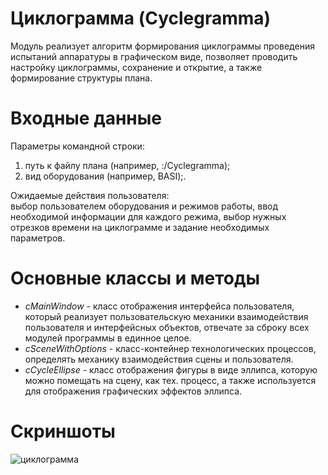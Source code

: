 # Циклограмма (Cyclegramma)

Модуль реализует алгоритм формирования циклограммы проведения испытаний аппаратуры в графическом виде,
позволяет проводить настройку циклограммы, сохранение и открытие, а также формирование структуры плана.

# Входные данные
Параметры командной строки: 
1. путь к файлу плана (например, :/Cyclegramma);
2. вид оборудования (например, BASI);.<br>

Ожидаемые действия пользователя:<br>
выбор пользователем оборудования и режимов работы, ввод необходимой информации для каждого режима, 
выбор нужных отрезков времени на циклограмме и задание необходимых параметров.

# Основные классы и методы
* *сMainWindow* - класс отображения интерфейса пользователя, который реализует пользовательскую механики взаимодействия пользователя 
и интерфейсных объектов, отвечате за сброку всех модулей программы в единное целое.<br>
* *сSceneWithOptions* - класс-контейнер технологических процессов, определять механику взаимодействия сцены и пользователя.<br>
* *cCycleEllipse* - класс отображения фигуры в виде эллипса, которую можно помещать на сцену, как тех. процесс, 
а также используется для отображения графических эффектов эллипса.<br>

# Скриншоты
![циклограмма](https://i.pinimg.com/originals/56/d5/29/56d5297897548b5a172df7e14bdeba42.png)


